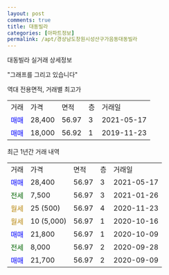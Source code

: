 ```yaml
---
layout: post
comments: true
title: 대동빌라
categories: [아파트정보]
permalink: /apt/경상남도창원시성산구가음동대동빌라
---
```


대동빌라 실거래 상세정보

<script type="text/javascript">
  google.charts.load('current', {'packages':['line', 'corechart']});
  google.charts.setOnLoadCallback(drawChart);

  function drawChart() {
    var data = new google.visualization.DataTable();
    data.addColumn('date', '거래일');
    data.addColumn('number', "매매");
    data.addColumn('number', "전세");
    data.addColumn('number', "전매");

    data.addRows([[new Date(Date.parse("2021-05-17")), 28400, null, null], [new Date(Date.parse("2021-01-26")), null, 7500, null], [new Date(Date.parse("2020-11-23")), null, null, null], [new Date(Date.parse("2020-10-16")), null, null, null], [new Date(Date.parse("2020-10-09")), 21800, null, null], [new Date(Date.parse("2020-09-28")), null, 8000, null], [new Date(Date.parse("2020-09-09")), 21700, null, null]]);

    var options = {
      hAxis: {
        format: 'yyyy/MM/dd'
      },    
      lineWidth: 0,
      pointsVisible: true,    
      title: '최근 1년간 유형별 실거래가 분포',
      legend: { position: 'bottom' }
    };

    var formatter = new google.visualization.NumberFormat({pattern:'###,###'} );
    formatter.format(data, 1);
    formatter.format(data, 2);
    
    setTimeout(function() {
        var chart = new google.visualization.LineChart(document.getElementById('columnchart_material'));
        chart.draw(data, (options));
        document.getElementById('loading').style.display = 'none';
    }, 1000);
  }
</script>


<div id="loading" style="z-index:20; display: block; margin-left: 0px">"그래프를 그리고 있습니다"</div>
<div id="columnchart_material" style="width: 95%; margin-left: 0px; display: block"></div>

역대 전용면적, 거래별 최고가
<table class="sortable">
    <tr>
      <td>거래</td>
      <td>가격</td>
      <td>면적</td>
      <td>층</td>
      <td>거래일</td>
    </tr>
        <tr>
          <td><a style="color: blue">매매</a></td>
          <td>28,400</td>
          <td>56.97</td>
          <td>3</td>
          <td>2021-05-17</td>
        </tr>            <tr>
          <td><a style="color: blue">매매</a></td>
          <td>18,000</td>
          <td>56.92</td>
          <td>1</td>
          <td>2019-11-23</td>
        </tr>        
    
    
</table>

최근 1년간 거래 내역

<table class="sortable">
    <tr>
      <td>거래</td>
      <td>가격</td>
      <td>면적</td>
      <td>층</td>
      <td>거래일</td>
    </tr>
    <tr>
      <td><a style="color: blue">매매</a></td>
      <td>28,400</td>
      <td>56.97</td>
      <td>3</td>
      <td>2021-05-17</td>
    </tr>          <tr>
      <td><a style="color: darkgreen">전세</a></td>
      <td>7,500</td>
      <td>56.97</td>
      <td>3</td>
      <td>2021-01-26</td>
    </tr>          <tr>
      <td><a style="color: darkgoldenrod">월세</a></td>
      <td>25 (500)</td>
      <td>56.97</td>
      <td>4</td>
      <td>2020-11-23</td>
    </tr>          <tr>
      <td><a style="color: darkgoldenrod">월세</a></td>
      <td>10 (5,000)</td>
      <td>56.97</td>
      <td>1</td>
      <td>2020-10-16</td>
    </tr>          <tr>
      <td><a style="color: blue">매매</a></td>
      <td>21,800</td>
      <td>56.97</td>
      <td>1</td>
      <td>2020-10-09</td>
    </tr>          <tr>
      <td><a style="color: darkgreen">전세</a></td>
      <td>8,000</td>
      <td>56.97</td>
      <td>2</td>
      <td>2020-09-28</td>
    </tr>          <tr>
      <td><a style="color: blue">매매</a></td>
      <td>21,700</td>
      <td>56.97</td>
      <td>2</td>
      <td>2020-09-09</td>
    </tr>      </table>

